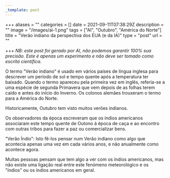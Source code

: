 ```yaml
---
_template: post
---
```




+++
aliases = ""
categories = []
date = 2021-09-11T07:38:29Z
description = ""
image = "/images/ai-1.png"
tags = ["AI", "Outubro", "América do Norte"]
title = "Verão indiano da perspectiva dos EUA (e da IA)"
type = "post"
url = ""

+++
_NB: este post foi gerado por AI, não podemos garantir 100% sua precisão. Este é apenas um experimento e não deve ser tomado como escrita científica._

O termo "Verão indiano" é usado em vários países de língua inglesa para descrever um período de sol e tempo quente após a temperatura ter baixado. Quando o termo apareceu pela primeira vez em inglês, referia-se a uma espécie de segunda Primavera que vem depois de as folhas terem caído e antes do início do Inverno. Os colonos alemães trouxeram o termo para a América do Norte.

Historicamente, Outubro tem visto muitos verões indianos.

Os observadores da época escreveram que os índios americanos associaram este tempo quente de Outono à época de caça e ao encontro com outras tribos para fazer a paz ou comercializar bens.

"Verão Índio": Isto fê-los pensar num Verão indiano como algo que acontecia apenas uma vez em cada vários anos, e não anualmente como acontece agora.

Muitas pessoas pensam que tem algo a ver com os índios americanos, mas não existe uma ligação real entre este fenómeno meteorológico e os "índios" ou os índios americanos em geral.
